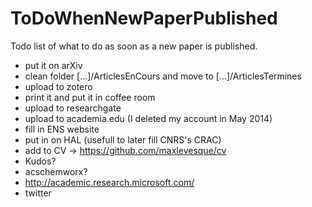 ToDoWhenNewPaperPublished
=========================

Todo list of what to do as soon as a new paper is published.

  * put it on arXiv
  * clean folder [...]/ArticlesEnCours and move to [...]/ArticlesTermines
  * upload to zotero
  * print it and put it in coffee room
  * upload to researchgate
  * upload to academia.edu (I deleted my account in May 2014)
  * fill in ENS website
  * put in on HAL (usefull to later fill CNRS's CRAC)
  * add to CV -> https://github.com/maxlevesque/cv
  * Kudos?
  * acschemworx?
  * http://academic.research.microsoft.com/
  * twitter
